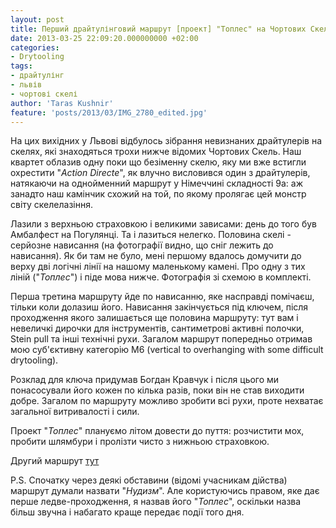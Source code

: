 ```yaml
---
layout: post
title: Перший драйтулінговий маршрут [проект] "Топлес" на Чортових Скелях у Львові
date: 2013-03-25 22:09:20.000000000 +02:00
categories:
- Drytooling
tags:
- драйтулінг
- львів
- чортові скелі
author: 'Taras Kushnir'
feature: 'posts/2013/03/IMG_2780_edited.jpg'
---
```


На цих вихідних у Львові відбулось зібрання невизнаних драйтулерів на скелях, які знаходяться трохи нижче відомих Чортових Скель. Наш квартет облазив одну поки що безіменну скелю, яку ми вже встигли охрестити "<em>Action Directe</em>", як влучно висловився один з драйтулерів, натякаючи на однойменний маршрут у Німеччині складності 9а: аж занадто наш камінчик схожий на той, по якому пролягає цей монстр світу скелелазіння.

Лазили з верхньою страховкою і великими зависами: день до того був Амбалфест на Погулянці. Та і лазиться нелегко. Половина скелі - серйозне нависання (на фотографії видно, що сніг лежить до нависання). Як би там не було, мені першому вдалось домучити до верху дві логічні лінії на нашому маленькому камені. Про одну з тих ліній ("<em>Топлес</em>") і піде мова нижче. Фотографія зі схемою в комплекті.

<!--more-->

Перша третина маршруту йде по нависанню, яке насправді помічаєш, тільки коли долазиш його. Нависання закінчується під ключем, після проходження якого залишається ще половина маршруту: тут вам і невеличкі дирочки для інструментів, сантиметрові активні полочки, Stein pull та інші технічні рухи. Загалом маршрут попередньо отримав мою суб'єктивну категорію M6 (vertical to overhanging with some difficult drytooling).

Розклад для ключа придумав Богдан Кравчук і після цього ми понасосували його кожен по кілька разів, поки він не став виходити добре. Загалом по маршруту можливо зробити всі рухи, проте нехватає загальної витривалості і сили.

Проект "<em>Топлес</em>" плануємо літом довести до пуття: розчистити мох, пробити шлямбури і пролізти чисто з нижньою страховкою.

Другий маршрут <a title="“Пісок на зубах” [проект] М5 на Чортових скелях" href="http://jamming.com.ua/%d0%bf%d1%96%d1%81%d0%be%d0%ba-%d0%bd%d0%b0-%d0%b7%d1%83%d0%b1%d0%b0%d1%85-%d0%bf%d1%80%d0%be%d0%b5%d0%ba%d1%82-%d0%bc5-%d0%bd%d0%b0-%d1%87%d0%be%d1%80%d1%82%d0%be%d0%b2%d0%b8%d1%85-%d1%81%d0%ba/" target="_blank">тут</a>

P.S. Спочатку через деякі обставини (відомі учасникам дійства) маршрут думали назвати "<em>Нудизм</em>". Але користуючись правом, яке дає перше ледве-проходження, я назвав його "<em>Топлес</em>", оскільки назва більш звучна і набагато краще передає події того дня.
